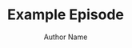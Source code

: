 ---
layout: episode
title: "Example Episode"
slug: "1"
explicit: false
author: "Author Name"
summary: "One sentence summary"
description: "Multiple sentence description"
has_image: true
duration: "0:00"
length: 123456
book:
    title: "Book Title"
    author: "Book Author"
    link: "about:blank"
---
